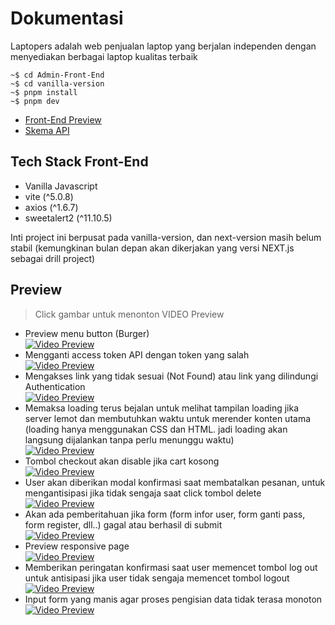 # Dokumentasi

Laptopers adalah web penjualan laptop yang berjalan independen dengan menyediakan berbagai laptop kualitas terbaik

```
~$ cd Admin-Front-End
~$ cd vanilla-version
~$ pnpm install
~$ pnpm dev
```

- [Front-End Preview](https://laptopers.vercel.app/user)
- [Skema API](https://openapi-laptopers.000webhostapp.com/)

## Tech Stack Front-End

- Vanilla Javascript
- vite (^5.0.8)
- axios (^1.6.7)
- sweetalert2 (^11.10.5)

Inti project ini berpusat pada vanilla-version, dan next-version masih belum stabil (kemungkinan bulan depan akan dikerjakan yang versi NEXT.js sebagai drill project)

## Preview

> Click gambar untuk menonton VIDEO Preview

- Preview menu button (Burger)
  <br>
  [![Video Preview](https://img.youtube.com/vi/4ey381Huc8Y/default.jpg)](https://youtu.be/4ey381Huc8Y)
  <br>
- Mengganti access token API dengan token yang salah
  <br>
  [![Video Preview](https://img.youtube.com/vi/XuQRDmmOjUU/default.jpg)](https://youtu.be/XuQRDmmOjUU)
  <br>
- Mengakses link yang tidak sesuai (Not Found) atau link yang dilindungi Authentication
  <br>
  [![Video Preview](https://img.youtube.com/vi/SCNSNY-piro/default.jpg)](https://youtu.be/SCNSNY-piro)
  <br>
- Memaksa loading terus bejalan untuk melihat tampilan loading jika server lemot dan membutuhkan waktu untuk merender konten utama (loading hanya menggunakan CSS dan HTML. jadi loading akan langsung dijalankan tanpa perlu menunggu waktu)
  <br>
  [![Video Preview](https://img.youtube.com/vi/4xwv5G80iyk/default.jpg)](https://youtu.be/4xwv5G80iyk)
  <br>
- Tombol checkout akan disable jika cart kosong
  <br>
  [![Video Preview](https://img.youtube.com/vi/PJnIH_z7qcM/default.jpg)](https://youtu.be/PJnIH_z7qcM)
  <br>
- User akan diberikan modal konfirmasi saat membatalkan pesanan, untuk mengantisipasi jika tidak sengaja saat click tombol delete
  <br>
  [![Video Preview](https://img.youtube.com/vi/TywrwXUe_XM/default.jpg)](https://youtu.be/TywrwXUe_XM)
  <br>
- Akan ada pemberitahuan jika form (form infor user, form ganti pass, form register, dll..) gagal atau berhasil di submit
  <br>
  [![Video Preview](https://img.youtube.com/vi/NoceX3RD_SE/default.jpg)](https://youtu.be/NoceX3RD_SE)
  <br>
- Preview responsive page
  <br>
  [![Video Preview](https://img.youtube.com/vi/U4Jc3d0spDQ/default.jpg)](https://youtu.be/U4Jc3d0spDQ)
  <br>
- Memberikan peringatan konfirmasi saat user memencet tombol log out untuk antisipasi jika user tidak sengaja memencet tombol logout
  <br>
  [![Video Preview](https://img.youtube.com/vi/pvDehFFvkkU/default.jpg)](https://youtu.be/pvDehFFvkkU)
  <br>
- Input form yang manis agar proses pengisian data tidak terasa monoton
  <br>
  [![Video Preview](https://img.youtube.com/vi/6eeHHHLrK_4/default.jpg)](https://youtu.be/6eeHHHLrK_4)
